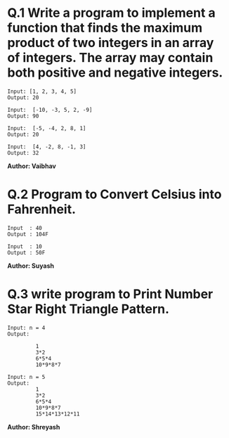 # Q.1 Write a program to implement a function that finds the maximum product of two integers in an array of integers. The array may contain both positive and negative integers.
```
Input: [1, 2, 3, 4, 5]
Output: 20

Input:  [-10, -3, 5, 2, -9]
Output: 90

Input:  [-5, -4, 2, 8, 1]
Output: 20

Input:  [4, -2, 8, -1, 3]
Output: 32
```
**Author: Vaibhav**

# Q.2 Program to Convert Celsius into Fahrenheit.
```
Input  : 40
Output : 104F

Input  : 10
Output : 50F
```
**Author: Suyash**

# Q.3 write program to Print Number Star Right Triangle Pattern.
```
Input: n = 4
Output:

         1
         3*2
         6*5*4
         10*9*8*7

Input: n = 5
Output:
         1
         3*2
         6*5*4
         10*9*8*7
         15*14*13*12*11
```
**Author: Shreyash**


